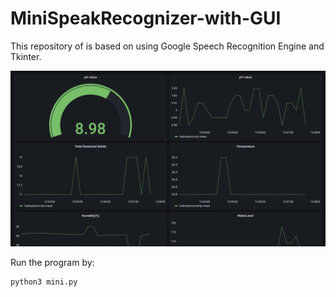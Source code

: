 # MiniSpeakRecognizer-with-GUI

This repository of is based on using Google Speech Recognition Engine and Tkinter.

![plot](https://github.com/Chrischrislch/Hydroponics/blob/main/Dashboard.png)

Run the program by:
```
python3 mini.py
```
